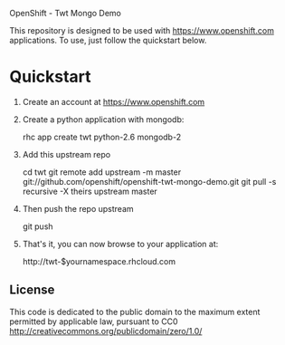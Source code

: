OpenShift - Twt Mongo Demo

This repository is designed to be used with https://www.openshift.com
applications.  To use, just follow the quickstart below.

Quickstart
==========

1) Create an account at https://www.openshift.com

2) Create a python application with mongodb:

    rhc app create twt python-2.6 mongodb-2

3) Add this upstream repo

    cd twt
    git remote add upstream -m master git://github.com/openshift/openshift-twt-mongo-demo.git
    git pull -s recursive -X theirs upstream master

4) Then push the repo upstream

    git push

5) That's it, you can now browse to your application at:

    http://twt-$yournamespace.rhcloud.com

License
-------

This code is dedicated to the public domain to the maximum extent
permitted by applicable law, pursuant to CC0
http://creativecommons.org/publicdomain/zero/1.0/
